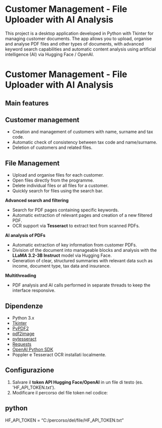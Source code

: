 # Customer Management - File Uploader with AI Analysis

This project is a desktop application developed in Python with Tkinter for managing customer documents. The app allows you to upload, organise and analyse PDF files and other types of documents, with advanced keyword search capabilities and automatic content analysis using artificial intelligence (AI) via Hugging Face / OpenAI.

# Customer Management - File Uploader with AI Analysis

## Main features

 ## Customer management
  - Creation and management of customers with name, surname and tax code.
  - Automatic check of consistency between tax code and name/surname.
  - Deletion of customers and related files.

 ## File Management
  - Upload and organise files for each customer.
  - Open files directly from the programme.
  - Delete individual files or all files for a customer.
  - Quickly search for files using the search bar.

  **Advanced search and filtering**
  - Search for PDF pages containing specific keywords.
  - Automatic extraction of relevant pages and creation of a new filtered PDF.
  - OCR support via **Tesseract** to extract text from scanned PDFs.

  **AI analysis of PDFs**
  - Automatic extraction of key information from customer PDFs.
  - Division of the document into manageable blocks and analysis with the **LLaMA 3.2-3B Instruct** model via Hugging Face.
  - Generation of clear, structured summaries with relevant data such as income, document type, tax data and insurance.
  
   **Multithreading**
  - PDF analysis and AI calls performed in separate threads to keep the interface responsive.

## Dipendenze

- Python 3.x
- [Tkinter](https://docs.python.org/3/library/tkinter.html)
- [PyPDF2](https://pypi.org/project/PyPDF2/)
- [pdf2image](https://pypi.org/project/pdf2image/)
- [pytesseract](https://pypi.org/project/pytesseract/)
- [Requests](https://pypi.org/project/requests/)
- [OpenAI Python SDK](https://pypi.org/project/openai/)
- Poppler e Tesseract OCR installati localmente.

## Configurazione

1. Salvare il **token API Hugging Face/OpenAI** in un file di testo (es. 'HF_API_TOKEN.txt').
2. Modificare il percorso del file token nel codice:

## python
HF_API_TOKEN = “C:/percorso/del/file/HF_API_TOKEN.txt”
 


